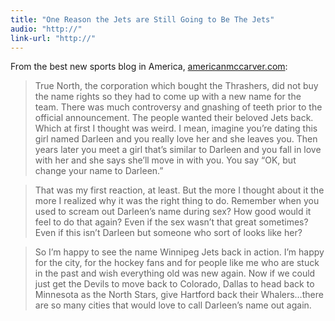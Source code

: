 ```yaml
---
title: "One Reason the Jets are Still Going to Be The Jets"
audio: "http://"
link-url: "http://"
---
```

<p>From the best new sports blog in America, <a href="http://americanmccarver.com/post/7041606328/the-big-news-at-the-nhl-draft-last-week-besides">americanmccarver.com</a>:</p>
<blockquote><p>True North, the corporation which bought the Thrashers, did not buy the name rights so they had to come up with a new name for the team. There was much controversy and gnashing of teeth prior to the official announcement. The people wanted their beloved Jets back. Which at first I thought was weird. I mean, imagine you’re dating this girl named Darleen and you really love her and she leaves you. Then years later you meet a girl that’s similar to Darleen and you fall in love with her and she says she’ll move in with you. You say “OK, but change your name to Darleen.”</p></blockquote>
<blockquote><p>That was my first reaction, at least. But the more I thought about it the more I realized why it was the right thing to do. Remember when you used to scream out Darleen’s name during sex? How good would it feel to do that again? Even if the sex wasn’t that great sometimes? Even if this isn’t Darleen but someone who sort of looks like her?</p></blockquote>
<blockquote><p>So I’m happy to see the name Winnipeg Jets back in action. I’m happy for the city, for the hockey fans and for people like me who are stuck in the past and wish everything old was new again. Now if we could just get the Devils to move back to Colorado, Dallas to head back to Minnesota as the North Stars, give Hartford back their Whalers…there are so many cities that would love to call Darleen’s name out again.</p></blockquote>
